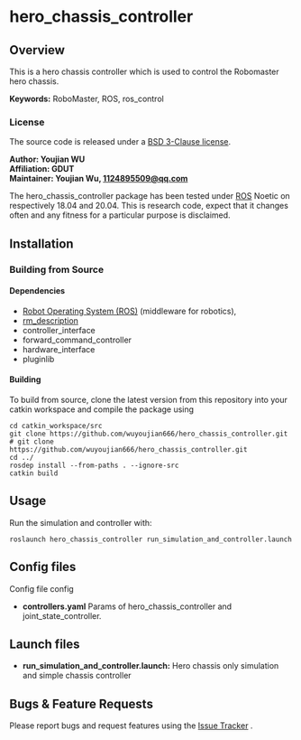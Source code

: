 # hero_chassis_controller

## Overview

This is a hero chassis controller which is used to control the Robomaster
hero chassis.

**Keywords:** RoboMaster, ROS, ros_control

### License

The source code is released under a [BSD 3-Clause license](LICENSE).

**Author: Youjian WU<br />
Affiliation: GDUT<br />
Maintainer: Youjian Wu, 1124895509@qq.com**

The hero_chassis_controller package has been tested under [ROS] Noetic on respectively 18.04 and 20.04. This is
research code, expect that it changes often and any fitness for a particular purpose is disclaimed.

## Installation

### Building from Source

#### Dependencies

- [Robot Operating System (ROS)](http://wiki.ros.org) (middleware for robotics),
- [rm_description](https://github.com/gdut-dynamic-x/rm_description)
- controller_interface
- forward_command_controller
- hardware_interface
- pluginlib

#### Building

To build from source, clone the latest version from this repository into your catkin workspace and compile the package
using

	cd catkin_workspace/src
	git clone https://github.com/wuyoujian666/hero_chassis_controller.git
    # git clone https://github.com/wuyoujian666/hero_chassis_controller.git
	cd ../
	rosdep install --from-paths . --ignore-src
	catkin build

## Usage

Run the simulation and controller with:

	roslaunch hero_chassis_controller run_simulation_and_controller.launch

## Config files

Config file config

* **controllers.yaml**  Params of hero_chassis_controller and joint_state_controller.

## Launch files

* **run_simulation_and_controller.launch:** Hero chassis only simulation and simple chassis controller

## Bugs & Feature Requests

Please report bugs and request features using
the [Issue Tracker](https://github.com/gdut-dynamic-x/simple_chassis_controller/issues)
.

[ROS]: http://www.ros.org

